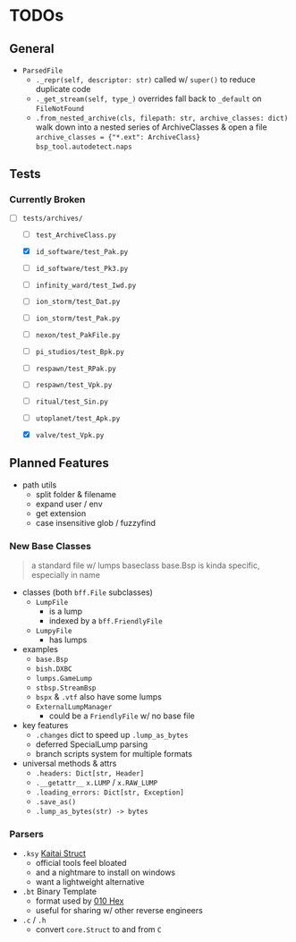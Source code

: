 # TODOs

## General
 * `ParsedFile`
   - `._repr(self, descriptor: str)`
     called w/ `super()` to reduce duplicate code
   - `._get_stream(self, type_)` overrides
     fall back to `_default` on `FileNotFound`
   - `.from_nested_archive(cls, filepath: str, archive_classes: dict)`
     walk down into a nested series of ArchiveClasses & open a file
     `archive_classes = {"*.ext": ArchiveClass}`
     `bsp_tool.autodetect.naps`


## Tests
### Currently Broken
 - [ ] `tests/archives/`
   - [ ] `test_ArchiveClass.py`
   - [x] `id_software/test_Pak.py`
   - [ ] `id_software/test_Pk3.py`
   - [ ] `infinity_ward/test_Iwd.py`
   - [ ] `ion_storm/test_Dat.py`
   - [ ] `ion_storm/test_Pak.py`
   - [ ] `nexon/test_PakFile.py`
   - [ ] `pi_studios/test_Bpk.py`
   - [ ] `respawn/test_RPak.py`
   - [ ] `respawn/test_Vpk.py`
   - [ ] `ritual/test_Sin.py`
   - [ ] `utoplanet/test_Apk.py`
   - [x] `valve/test_Vpk.py`


## Planned Features
 * path utils
   - split folder & filename
   - expand user / env
   - get extension
   - case insensitive glob / fuzzyfind

### New Base Classes
> a standard file w/ lumps baseclass
> base.Bsp is kinda specific, especially in name

 * classes (both `bff.File` subclasses)
   - `LumpFile`
      * is a lump
      * indexed by a `bff.FriendlyFile`
   - `LumpyFile`
      * has lumps
 * examples
   - `base.Bsp`
   - `bish.DXBC`
   - `lumps.GameLump`
   - `stbsp.StreamBsp`
   - `bspx` & `.vtf` also have some lumps
   - `ExternalLumpManager`
     * could be a `FriendlyFile` w/ no base file
 * key features
   - `.changes` dict to speed up `.lump_as_bytes`
   - deferred SpecialLump parsing
   - branch scripts system for multiple formats
 * universal methods & attrs
   - `.headers: Dict[str, Header]`
   - `.__getattr__` `x.LUMP` / `x.RAW_LUMP`
   - `.loading_errors: Dict[str, Exception]`
   - `.save_as()`
   - `.lump_as_bytes(str) -> bytes`

### Parsers
 * `.ksy` [Kaitai Struct](https://doc.kaitai.io/)
   - official tools feel bloated
   - and a nightmare to install on windows
   - want a lightweight alternative
 * `.bt` Binary Template
   - format used by [010 Hex](https://www.sweetscape.com/010editor/)
   - useful for sharing w/ other reverse engineers
 * `.c` / `.h`
   - convert `core.Struct` to and from `C`
